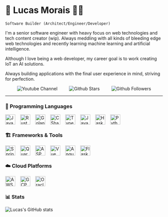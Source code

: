 # 🚀 Lucas Morais 🖖🏽

`Software Builder (Architect/Engineer/Developer)`

I'm a senior software engineer with heavy focus on web technologies and tech content creator
(wip). Always meddling with all kinds of bleeding edge web technologies and recently learning
machine learning and artificial intelligence.

Although I love being a web developer, my career goal is to work creating IoT an AI solutions.

Always building applications with the final user experience in mind, striving for perfection.

<div style="display: flex; flex-direction: row; align-items: center; justify-content: space-evenly; width: 100%;">
    <img src="https://img.shields.io/youtube/channel/subscribers/UC0wCHdoIyedpANBFrsMkGgQ?style=for-the-badge&logo=youtube&labelColor=%23232326&color=%23f38ba8" alt="Youtube Channel"/>
    <img alt="Github Stars" src="https://img.shields.io/github/stars/lmorais-dev?style=for-the-badge&logo=polestar&labelColor=%23232634&color=%23e5c890" />
    <img alt="Github Followers" src="https://img.shields.io/github/followers/lmorais-dev?style=for-the-badge&logo=github&labelColor=%23232634&color=%23a6d189" />
</div>

---

### 📖 Programming Languages

<div style="display: flex; flex-direction: row; align-items: center; justify-content: flex-start">
    <img alt="Java" width="32px" style="margin-right: 1rem;" src="https://cdn.jsdelivr.net/gh/devicons/devicon/icons/java/java-original.svg" />
    <img alt="Rust" width="32px" style="margin-right: 1rem;" src="https://cdn.jsdelivr.net/gh/devicons/devicon/icons/rust/rust-plain.svg" />
    <img alt="Golang" width="32px" style="margin-right: 1rem;" src="https://cdn.jsdelivr.net/gh/devicons/devicon/icons/go/go-original-wordmark.svg" />
    <img alt="CSharp" width="32px" style="margin-right: 1rem;" src="https://cdn.jsdelivr.net/gh/devicons/devicon/icons/csharp/csharp-original.svg" />
    <img alt="TypeScript" width="32px" style="margin-right: 1rem;" src="https://cdn.jsdelivr.net/gh/devicons/devicon/icons/typescript/typescript-original.svg" />
    <img alt="JavaScript" width="32px" style="margin-right: 1rem;" src="https://cdn.jsdelivr.net/gh/devicons/devicon/icons/javascript/javascript-original.svg" />
    <img alt="Haskell" width="32px" style="margin-right: 1rem;" src="https://cdn.jsdelivr.net/gh/devicons/devicon/icons/haskell/haskell-original.svg" />
    <img alt="Python" width="32px" style="margin-right: 1rem;" src="https://cdn.jsdelivr.net/gh/devicons/devicon/icons/python/python-original.svg" />
</div>

### 🏗️ Frameworks & Tools

<div style="display: flex; flex-direction: row; align-items: center; justify-content: flex-start">
    <img alt="Spring" width="32px" style="margin-right: 1rem;" src="https://cdn.jsdelivr.net/gh/devicons/devicon/icons/spring/spring-original.svg" />
    <img alt="Quarkus" width="32px" style="margin-right: 1rem;" src="https://cdn.jsdelivr.net/npm/simple-icons@3.13.0/icons/quarkus.svg" />
    <img alt="ASP.NET" width="32px" style="margin-right: 1rem;" src="https://cdn.jsdelivr.net/gh/devicons/devicon/icons/dotnetcore/dotnetcore-original.svg" />
    <img alt="Vue" width="32px" style="margin-right: 1rem;" src="https://cdn.jsdelivr.net/gh/devicons/devicon/icons/vuejs/vuejs-original.svg" />
    <img alt="Angular" width="32px" style="margin-right: 1rem;" src="https://cdn.jsdelivr.net/gh/devicons/devicon/icons/angularjs/angularjs-original.svg" />
    <img alt="Flask" width="32px" style="margin-right: 1rem;" src="https://cdn.jsdelivr.net/gh/devicons/devicon/icons/flask/flask-original.svg" />
</div>

### ☁️ Cloud Platforms

<div style="display: flex; flex-direction: row; align-items: center; justify-content: flex-start">
    <img alt="AWS" width="32px" style="margin-right: 1rem;" src="https://cdn.jsdelivr.net/gh/devicons/devicon/icons/amazonwebservices/amazonwebservices-original.svg" />
    <img alt="GCP" width="32px" style="margin-right: 1rem;" src="https://cdn.jsdelivr.net/gh/devicons/devicon/icons/googlecloud/googlecloud-original.svg" />
    <img alt="Oracle" width="32px" style="margin-right: 1rem;" src="https://cdn.jsdelivr.net/gh/devicons/devicon/icons/oracle/oracle-original.svg" />
</div>

### 📊 Stats

![Lucas's GitHub stats](https://github-readme-stats.vercel.app/api?username=lmorais-dev&show_icons=true&theme=catppuccin_mocha)
